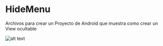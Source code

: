 # HideMenu
Archivos para crear un Proyecto de Android que muestra como crear un View ocultable


![alt text](Screenshot_2021-10-15-14-23-27-981_com.example.touchscreen.jpg?raw=true)
